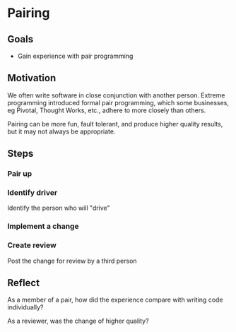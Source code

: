 # Pairing

## Goals

* Gain experience with pair programming

## Motivation

We often write software in close conjunction with another person. Extreme programming introduced formal pair programming, which some businesses, eg Pivotal, Thought Works, etc., adhere to more closely than others.

Pairing can be more fun, fault tolerant, and produce higher quality results, but it may not always be appropriate.

## Steps

### Pair up

### Identify driver

Identify the person who will "drive"

### Implement a change

### Create review

Post the change for review by a third person

## Reflect

As a member of a pair, how did the experience compare with writing code individually?

As a reviewer, was the change of higher quality?

